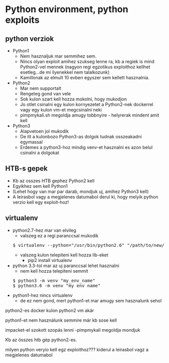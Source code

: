 # Python environment, python exploits
## python verziok
* Python1
  * Nem hasznaljuk mar semmihez sem.
  * Nincs olyan exploit amihez szukseg lenne ra, kb a regiek is mind Python2-vel mennek (nagyon regi egzotikus exploithoz kellhet esetleg...de mi ilyenekkel nem talalkozunk)
  * Kamillonak az elmult 10 evben egyszer sem kellett hasznalnia.
* Python2
  * Mar nem supportalt
  * Rengeteg gond van vele
  * Sok kulon szart kell hozza mokolni, hogy mukodjon
  * Jo otlet csinalni egy kulon kornyezetet a Python2-nek dockerrel vagy egy kulon vm-et megcsinalni neki
  * pimpmykali.sh megoldja amugy tobbnyire - helyrerak mindent amit kell
* Python3
  * Alapvetoen jol mukodik
  * De itt a kulonbozo Python3-as dolgok tudnak osszeakadni egymassal
  * Erdemes a python3-hoz mindig venv-et hasznalni es azon belul csinalni a dolgokat
## HTB-s gepek
* Kb az osszes HTB gephez Python2 kell
* Egyikhez sem kell Python1
* (Lehet hogy van mar par darab, mondjuk uj, amihez Python3 kell)
* A leirasbol vagy a megjelenes datumabol derul ki, hogy melyik python verzio kell egy exploit-hoz!
## virtualenv
* python2.7-hez mar van elvileg
  * valszeg ez a regi paranccsal mukodik
  <pre>
  $ virtualenv --python="/usr/bin/python2.6" "/path/to/new/virtualenv/"
  </pre>
  * valszeg kulon telepiteni kell hozza lib-eket
    * pip2 install virtualenv
* python 3.3-tol mar az uj paranccsal lehet hasznalni
  * nem kell hozza telepiteni semmit
  <pre>
  $ python3 -m venv "my_env_name"
  $ python3.6 -m venv "my_env_name"
  </pre>
* python1-hez nincs virtualenv
  * de ez nem gond, mert python1-et mar amugy sem hasznalunk sehol




python2-es docker
kulon python2 vm akár



python1-et nem használunk semmire már kb
sose kell


impacket-el szokott szopás lenni
-pimpmykali megoldja mondjuk


Kb az összes htb gép python2-es.



milyen python veryio kell egz exploithoz???
kiderul a leirasbol vagz a megjelenes datumabol
